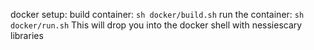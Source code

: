 docker setup:
build container:
`sh docker/build.sh`
run the container:
`sh docker/run.sh`
This will drop you into the docker shell with nessiescary libraries
